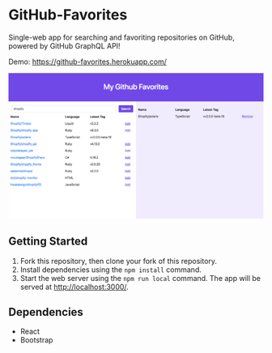 # GitHub-Favorites

Single-web app for searching and favoriting repositories on GitHub, powered by GitHub GraphQL API!

Demo: https://github-favorites.herokuapp.com/

!["screenshot"](https://github.com/elaradi23/GitHub-Favorites/blob/master/public/Screen_Shot.png)

## Getting Started

1.  Fork this repository, then clone your fork of this repository.
2.  Install dependencies using the `npm install` command.
3.  Start the web server using the `npm run local` command. The app will be served at <http://localhost:3000/>.

## Dependencies

- React
- Bootstrap
